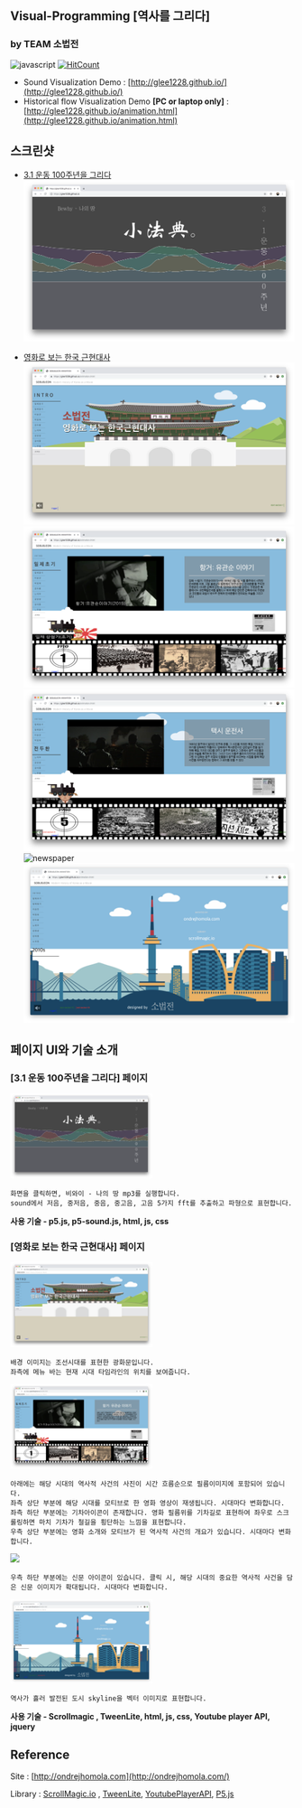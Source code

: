 ## Visual-Programming [역사를 그리다]
### by TEAM 소법전
![javascript](https://img.shields.io/github/languages/top/glee1228/glee1228.github.io.svg?color=red)
[![HitCount](http://hits.dwyl.io/glee1228/glee1228githubio.svg)](http://hits.dwyl.io/glee1228/glee1228githubio)
- Sound Visualization Demo : [http://glee1228.github.io/](http://glee1228.github.io/)
- Historical flow Visualization Demo **[PC or laptop only]** : [http://glee1228.github.io/animation.html](http://glee1228.github.io/animation.html)

## **스크린샷**
- [3.1 운동 100주년을 그리다](https://github.com/glee1228/glee1228.github.io/issues/1)
![SoundEffect](./assets/img/index_soundEffect.png)


- [영화로 보는 한국 근현대사](https://github.com/glee1228/glee1228.github.io/issues/2)
![Intro](./assets/img/animation_Intro.png)
![hanggeo](./assets/img/animation_hanggeo.png)
![taxidriver](./assets/img/animation_taxidriver.png)
![newspaper](./assets/img/animation_newspaper.png)
![2010s](./assets/img/animation_2010s.png)


## **페이지 UI와 기술 소개**
### **[3.1 운동 100주년을 그리다] 페이지**

<img src="./assets/img/index_soundEffect.png" width=50% >

```
화면을 클릭하면, 비와이 - 나의 땅 mp3를 실행합니다.
sound에서 저음, 중저음, 중음, 중고음, 고음 5가지 fft를 추출하고 파형으로 표현합니다.
```
**사용 기술 - p5.js, p5-sound.js, html, js, css**

### **[영화로 보는 한국 근현대사] 페이지**

<img src="./assets/img/animation_Intro.png" width=50% >

```
배경 이미지는 조선시대를 표현한 광화문입니다.
좌측에 메뉴 바는 현재 시대 타임라인의 위치를 보여줍니다.
```

<img src="./assets/img/animation_hanggeo.png" width=50% >

```
아래에는 해당 시대의 역사적 사건의 사진이 시간 흐름순으로 필름이미지에 포함되어 있습니다.
좌측 상단 부분에 해당 시대를 모티브로 한 영화 영상이 재생됩니다. 시대마다 변화합니다.
좌측 하단 부분에는 기차아이콘이 존재합니다. 영화 필름위를 기차길로 표현하여 좌우로 스크롤링하면 마치 기차가 철길을 횡단하는 느낌을 표현합니다.
우측 상단 부분에는 영화 소개와 모티브가 된 역사적 사건의 개요가 있습니다. 시대마다 변화합니다.
```

<img src="./assets/img/animation_newspaper.png" width=50% >

```
우측 하단 부분에는 신문 아이콘이 있습니다. 클릭 시, 해당 시대의 중요한 역사적 사건을 담은 신문 이미지가 확대됩니다. 시대마다 변화합니다.
```

<img src="./assets/img/animation_2010s.png" width=50% >

```
역사가 흘러 발전된 도시 skyline을 벡터 이미지로 표현합니다.
```

**사용 기술 - Scrollmagic , TweenLite, html, js, css, Youtube player API, jquery**

## Reference
Site : [http://ondrejhomola.com](http://ondrejhomola.com/)

Library : [ScrollMagic.io](Scrollmagic.io) , [TweenLite](https://greensock.com/tweenlite), [YoutubePlayerAPI](https://developers.google.com/youtube/iframe_api_reference?hl=ko),  [P5.js](https://p5js.org/)


